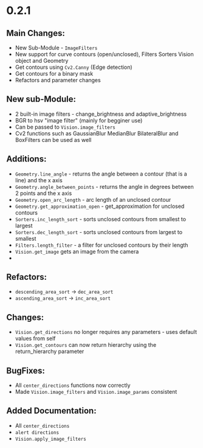 # 0.2.1

## Main Changes:
 - New Sub-Module - `ImageFilters`
 - New support for curve contours (open/unclosed), Filters Sorters Vision object and Geometry
 - Get contours using `Cv2.Canny` (Edge detection)
 - Get contours for a binary mask
 - Refactors and parameter changes
 
## New sub-Module:
- 2 built-in image filters - change_brightness and adaptive_brightness
- BGR to hsv "image filter" (mainly for begginer use)
- Can be passed to `Vision.image_filters` 
- Cv2 functions such as GaussianBlur MedianBlur BilateralBlur and BoxFilters can be used as well

## Additions:
- `Geometry.line_angle` - returns the angle between a contour (that is a line) and the x axis
- `Geometry.angle_between_points` - returns the angle in degrees between 2 points and the x axis
- `Geometry.open_arc_length` - arc length of an unclosed contour
- `Geometry.get_approximation_open` - get_approximation for unclosed contours
- `Sorters.inc_length_sort` - sorts unclosed contours from smallest to largest
- `Sorters.dec_length_sort` - sorts unclosed contours from largest to smallest
- `Filters.length_filter` - a filter for unclosed contours by their length
- `Vision.get_image` gets an image from the camera
- 

## Refactors:
 - `descending_area_sort` -> `dec_area_sort`
 - `ascending_area_sort` -> `inc_area_sort`

## Changes:
 - `Vision.get_directions` no longer requires any parameters - uses default values from self
 - `Vision.get_contours` can now return hierarchy using the return_hierarchy parameter

## BugFixes:
 - All `center_directions` functions now correctly
 - Made `Vision.image_filters` and `Vision.image_params` consistent

## Added Documentation:
 - All `center_directions`
 - `alert directions`
 - `Vision.apply_image_filters`
 
 
